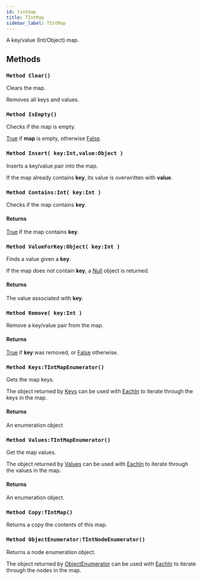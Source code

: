 ```yaml
---
id: tintmap
title: TIntMap
sidebar_label: TIntMap
---
```


A key/value (Int/Object) map.


## Methods

### `Method Clear()`

Clears the map.

Removes all keys and values.



### `Method IsEmpty()`

Checks if the map is empty.

[True](../../../brl/brl.blitz/#true) if <b>map</b> is empty, otherwise [False](../../../brl/brl.blitz/#false).



### `Method Insert( key:Int,value:Object )`

Inserts a key/value pair into the map.

If the map already contains <b>key</b>, its value is overwritten with <b>value</b>.



### `Method Contains:Int( key:Int )`

Checks if the map contains <b>key</b>.

#### Returns
[True](../../../brl/brl.blitz/#true) if the map contains <b>key</b>.



### `Method ValueForKey:Object( key:Int )`

Finds a value given a <b>key</b>.

If the map does not contain <b>key</b>, a [Null](../../../brl/brl.blitz/#null) object is returned.


#### Returns
The value associated with <b>key</b>.



### `Method Remove( key:Int )`

Remove a key/value pair from the map.

#### Returns
[True](../../../brl/brl.blitz/#true) if <b>key</b> was removed, or [False](../../../brl/brl.blitz/#false) otherwise.



### `Method Keys:TIntMapEnumerator()`

Gets the map keys.

The object returned by [Keys](../../../brl/brl.map/tintmap/#method-keys-tintmapenumerator) can be used with [EachIn](../../../brl/brl.blitz/#eachin) to iterate through the keys in the map.


#### Returns
An enumeration object



### `Method Values:TIntMapEnumerator()`

Get the map values.

The object returned by [Values](../../../brl/brl.map/tintmap/#method-values-tintmapenumerator) can be used with [EachIn](../../../brl/brl.blitz/#eachin) to iterate through the values in the map.


#### Returns
An enumeration object.



### `Method Copy:TIntMap()`

Returns a copy the contents of this map.


### `Method ObjectEnumerator:TIntNodeEnumerator()`

Returns a node enumeration object.

The object returned by [ObjectEnumerator](../../../brl/brl.map/tintmap/#method-objectenumerator-tintnodeenumerator) can be used with [EachIn](../../../brl/brl.blitz/#eachin) to iterate through the nodes in the map.



